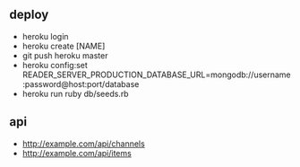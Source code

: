 ## deploy
* heroku login
* heroku create [NAME]
* git push heroku master
* heroku config:set READER_SERVER_PRODUCTION_DATABASE_URL=mongodb://username:password@host:port/database
* heroku run ruby db/seeds.rb

## api
* http://example.com/api/channels
* http://example.com/api/items